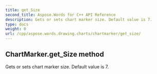 ```yaml
---
title: get_Size
second_title: Aspose.Words for C++ API Reference
description: Gets or sets chart marker size. Default value is 7. 
type: docs
weight: 0
url: /cpp/aspose.words.drawing.charts/chartmarker/get_size/
---
```

## ChartMarker.get_Size method


Gets or sets chart marker size. Default value is 7. 

